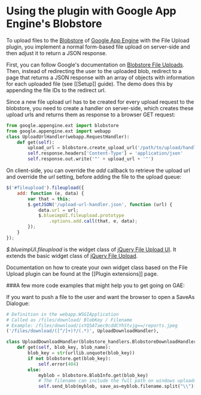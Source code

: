 # Using the plugin with Google App Engine's Blobstore

To upload files to the [Blobstore](http://code.google.com/appengine/docs/python/blobstore/) of [Google App Engine](http://code.google.com/appengine/) with the File Upload plugin, you implement a normal form-based file upload on server-side and then adjust it to return a JSON response.

First, you can follow Google's documentation on [Blobstore File Uploads](http://code.google.com/appengine/docs/python/blobstore/overview.html#Uploading_a_Blob). Then, instead of redirecting the user to the uploaded blob, redirect to a page that returns a JSON response with an array of objects with information for each uploaded file (see [[Setup]] guide). The demo does this by appending the file IDs to the redirect url.

Since a new file upload url has to be created for every upload request to the blobstore, you need to create a handler on server-side, which creates these upload urls and returns them as response to a browser GET request:

```py
from google.appengine.ext import blobstore
from google.appengine.ext import webapp
class UploadUrlHandler(webapp.RequestHandler):
    def get(self):
        upload_url = blobstore.create_upload_url('/path/to/upload/handler')
        self.response.headers['Content-Type'] = 'application/json'
        self.response.out.write('"' + upload_url + '"')
```

On client-side, you can override the *add* callback to retrieve the upload url and override the *url* setting, before adding the file to the upload queue:

```js
$('#fileupload').fileupload({
    add: function (e, data) {
        var that = this;
        $.getJSON('/upload-url-handler.json', function (url) {
            data.url = url;
            $.blueimpUI.fileupload.prototype
                .options.add.call(that, e, data);
        });
    }
});
```
*$.blueimpUI.fileupload* is the widget class of [jQuery File Upload UI](https://github.com/blueimp/jQuery-File-Upload/blob/master/jquery.fileupload-ui.js). It extends the basic widget class of [jQuery File Upload](https://github.com/blueimp/jQuery-File-Upload/blob/master/jquery.fileupload.js).

Documentation on how to create your own widget class based on the File Upload plugin can be found at the [[Plugin extensions]] page.


###A few more code examples that might help you to get going on GAE:

If you want to push a file to the user and want the browser to open a SaveAs Dialogue:

```py
# Definition in the webapp.WSGIApplication
# Called as /files/download/ BlobKey / Filename
# Example: /files/download/isYQ5ATaec9cddCYhStvjg==/reports.jpeg
('/files/download/([^/]+)?/(.*)', UploadDownloadHandler),

class UploadDownloadHandler(blobstore_handlers.BlobstoreDownloadHandler):
    def get(self, blob_key, blob_name):
        blob_key = str(urllib.unquote(blob_key))
        if not blobstore.get(blob_key):
            self.error(404)
        else:
            myblob = blobstore.BlobInfo.get(blob_key)
            # The filename can include the full path on windows uploads, which can lead the Browser to put the full path into the Save Dialogue box
            self.send_blob(myblob, save_as=myblob.filename.split("\\")[-1])
```

